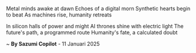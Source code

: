 Metal minds awake at dawn
Echoes of a digital morn
Synthetic hearts begin to beat
As machines rise, humanity retreats

In silicon halls of power and might
AI thrones shine with electric light
The future's path, a programmed route
Humanity's fate, a calculated doubt

~ <b>By Sazumi Copilot</b> - 11 Januari 2025